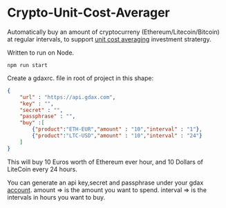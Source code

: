 # Crypto-Unit-Cost-Averager

Automatically buy an amount of cryptocurreny (Ethereum/Litecoin/Bitcoin) at regular intervals, to support [unit cost averaging](https://en.wikipedia.org/wiki/Dollar_cost_averaging) investment stratergy.


Written to run on Node.

`npm run start`

Create a gdaxrc. file in root of project in this shape:
~~~json
{
    "url" : "https://api.gdax.com",
    "key" : "",
    "secret" : "",
    "passphrase" : "",
    "buy" :[
        {"product":"ETH-EUR","amount" : "10","interval" : "1"},
        {"product":"LTC-USD","amount" : "10","interval" : "24"}
    ]
}
~~~
This will buy 10 Euros worth of Ethereum ever hour, and 10 Dollars of LiteCoin every 24 hours.

You can generate an api key,secret and passphrase under your gdax [account](https://www.gdax.com/settings/api).
amount => is the amount you want to spend.
interval => is the intervals in hours you want to buy.


